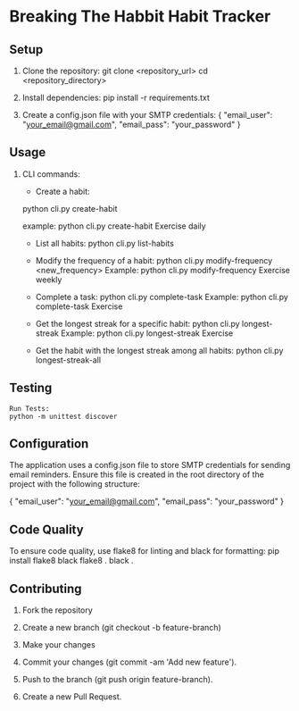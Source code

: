 # Breaking The Habbit Habit Tracker

## Setup

1. Clone the repository:
   git clone <repository_url>
   cd <repository_directory>

2. Install dependencies:
   pip install -r requirements.txt

3. Create a config.json file with your SMTP credentials:
   {
        "email_user": "your_email@gmail.com",
        "email_pass": "your_password"
   }

## Usage

1. CLI commands:
   * Create a habit:

   python cli.py create-habit <name> <frequency>
   
   example:
   python cli.py create-habit Exercise daily

   * List all habits:
   python cli.py list-habits

   * Modify the frequency of a habit:
   python cli.py modify-frequency <name> <new_frequency>
   Example:
   python cli.py modify-frequency Exercise weekly

   * Complete a task:
   python cli.py complete-task <name>
   Example:
   python cli.py complete-task Exercise

   * Get the longest streak for a specific habit:
   python cli.py longest-streak <name>
   Example: 
   python cli.py longest-streak Exercise

   * Get the habit with the longest streak among all habits:
   python cli.py longest-streak-all

## Testing

    Run Tests:
    python -m unittest discover

## Configuration

The application uses a config.json file to store SMTP credentials for sending email reminders. Ensure this file is created in the root directory of the project with the following structure:

{
    "email_user": "your_email@gmail.com",
    "email_pass": "your_password"
}

## Code Quality

To ensure code quality, use flake8 for linting and black for formatting:
pip install flake8 black
flake8 .
black .

## Contributing

1. Fork the repository

2. Create a new branch (git checkout -b feature-branch)

3. Make your changes

4. Commit your changes (git commit -am 'Add new feature').

5. Push to the branch (git push origin feature-branch).

6. Create a new Pull Request.
